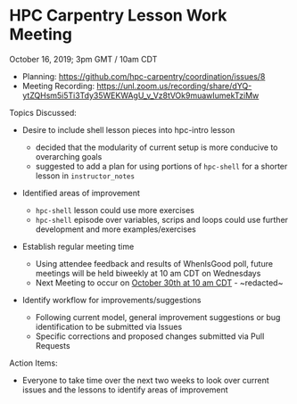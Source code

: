 # HPC Carpentry Lesson Work Meeting

October 16, 2019; 3pm GMT / 10am CDT

- Planning: https://github.com/hpc-carpentry/coordination/issues/8
- Meeting Recording:
  https://unl.zoom.us/recording/share/dYQ-ytZQHsm5i5Ti3Tdy35WEKWAgU_v_Vz8tVOk9muawIumekTziMw

Topics Discussed:

- Desire to include shell lesson pieces into hpc-intro lesson
  - decided that the modularity of current setup is more conducive to
    overarching goals
  - suggested to add a plan for using portions of `hpc-shell` for a shorter
    lesson in `instructor_notes`
- Identified areas of improvement
  - `hpc-shell` lesson could use more exercises
  - `hpc-shell` episode over variables, scrips and loops could use further
    development and more examples/exercises
- Establish regular meeting time

  - Using attendee feedback and results of WhenIsGood poll, future meetings
    will be held biweekly at 10 am CDT on Wednesdays
  - Next Meeting to occur on
    [October 30th at 10 am CDT](https://www.timeanddate.com/worldclock/fixedtime.html?msg=HPC+Carpentry+Lesson+Work+Meeting&iso=20191030T10&p1=132&ah=1) -
    ~redacted~

- Identify workflow for improvements/suggestions
  - Following current model, general improvement suggestions or bug
    identification to be submitted via Issues
  - Specific corrections and proposed changes submitted via Pull Requests

Action Items:

- Everyone to take time over the next two weeks to look over current issues and
  the lessons to identify areas of improvement
